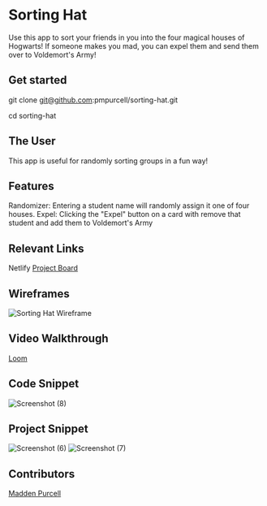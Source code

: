 # Sorting Hat

Use this app to sort your friends in you into the four magical houses of Hogwarts! If someone makes you mad, you can expel them and send them over to Voldemort's Army!

## Get started
git clone git@github.com:pmpurcell/sorting-hat.git

cd sorting-hat

## The User
This app is useful for randomly sorting groups in a fun way!

## Features
Randomizer: Entering a student name will randomly assign it one of four houses.
Expel: Clicking the "Expel" button on a card with remove that student and add them to Voldemort's Army

## Relevant Links
Netlify
[Project Board](https://github.com/pmpurcell/sorting-hat/projects/1)

## Wireframes
![Sorting Hat Wireframe](https://user-images.githubusercontent.com/86082231/128584822-3cc682e6-125c-44f0-91b2-493c68ed2f98.jpg)

## Video Walkthrough
[Loom](https://www.loom.com/share/456e320237f840368c7abab84ece9a9d)

## Code Snippet

![Screenshot (8)](https://user-images.githubusercontent.com/86082231/128584929-05dc92ba-b9b4-4a92-8e5c-ca64a453f4ac.png)


## Project Snippet
![Screenshot (6)](https://user-images.githubusercontent.com/86082231/128584867-38cd7874-2613-4ba6-a7b4-9dee22bc0f5e.png)
![Screenshot (7)](https://user-images.githubusercontent.com/86082231/128584871-c561ac49-0f46-48dd-a813-0c0bd3601b5c.png)

## Contributors
[Madden Purcell](https://github.com/pmpurcell)
